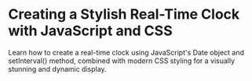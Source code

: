 # Creating a Stylish Real-Time Clock with JavaScript and CSS
 Learn how to create a real-time clock using JavaScript's Date object and setInterval() method, combined with modern CSS styling for a visually stunning and dynamic display.
